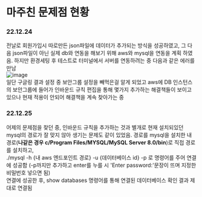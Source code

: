 # 마주친 문제점 현황
### 22.12.24
전날로 회원가입시 따로만든 json파일에 데이터가 추가되는 방식을 성공하였고, 그 다음 json파일이 아닌 실제 db와 연동을 해보기 위해 aws와 mysql을 연동을 계획 하였음. 
하지만 환경세팅 후 테스트로 터미널에서 서버를 연동하려는 중 다음과 같은 에러를 만남 <br>
![image](https://user-images.githubusercontent.com/120312998/209441436-8da09a9a-15e6-4482-89e2-4de2928ac10a.png) <br>
일단 구글링 결과 설정 중 보안그룹 설정을 빼먹은걸 알게 되었고 aws에 DB 인스턴스의 보안그룹에 들어가 인바운드 규칙 편집을 통해 몇가지 추가하는 해결책들이 보이고 있으나
현재 적용이 안되어 해결책을 계속 찾아가는 중

### 22.12.25
어제의 문제점을 찾던 중, 인바운드 규칙을 추가하는 것과 별개로 현재 설치되있던 mysql의 경로가 잘 맞지 않아 생기는 문제도 같이 있었음. 경로를 
mysql을 설치한 내 경로(**나같은 경우 c/Program Files/MYSQL/MySQL Server 8.0/bin**)로 직접 경로를 설치하고,<br>
./mysql -h {내 aws 엔드포인트 경로} -u {데이터베이스 id} -p 로 명령어를 주어 연결에 성공함
(-p까지만 추가하고 enter를 누를 시 'Enter password:'문장이 뜨며 지정한 비밀번호 넣으면 됨)<br>
연결에 성공한 후, show databases 명령어를 통해 연결된 데이터베이스 확인 결과 제대로 연결됨
